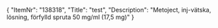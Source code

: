 {
  "ItemNr": "138318",
  "Title": "test",
  "Description": "Metoject, inj-vätska, lösning, förfylld spruta 50 mg/ml (17,5 mg)"
}